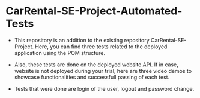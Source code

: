 # CarRental-SE-Project-Automated-Tests
- This repository is an addition to the existing repository CarRental-SE-Project. Here, you can find three tests related to the deployed application using the POM structure.

- Also, these tests are done on the deployed website API. If in case, website is not deployed during your trial, here are three video demos to showcase functionalities and successfull passing of each test.

- Tests that were done are login of the user, logout and password change.

